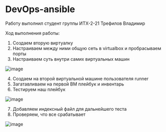 # DevOps-ansible
Работу выполнил студент группы ИТХ-2-21 Трефилов Владимир

Ход выполнения работы:
1. Создаем вторую виртуалку
2. Настраиваем между ними общую сеть в virtualbox и пробрасываем порты
3. Настраиваем суть внутри самих виртуальных машин

![image](https://github.com/user-attachments/assets/9f91a408-b671-4930-bb87-666f8e16830e)

4. Создаем на второй виртуальной машине пользователя runner
5. Загатавливаем на первой ВМ плейбук и инвентарь
6. Тестируем наш плейбук

![image](https://github.com/user-attachments/assets/cff3d2fc-2ae5-4dba-82bd-f9a7b38ac843)

7. Добавляем индексный файл для дальнейшего теста
8. Проверяем, что все срабатывает

![image](https://github.com/user-attachments/assets/1f32d4d8-a88b-4326-a2b4-5ceb05bab114)
